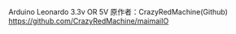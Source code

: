 Arduino Leonardo 3.3v OR 5V
原作者：CrazyRedMachine(Github) https://github.com/CrazyRedMachine/maimaiIO
